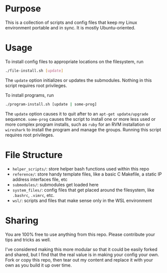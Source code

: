 
# Purpose
This is a collection of scripts and config files that keep my Linux environment portable and in
sync. It is mostly Ubuntu-oriented.

# Usage
To install config files to appropriate locations on the filesystem, run
```sh
./file-install.sh [update]
```
The `update` option initializes or updates the submodules. Nothing in this script requires root
privileges.

To install programs, run
```sh
./program-install.sh [update | some-prog]
```
The `update` option causes it to quit after to an `apt-get update/upgrade` sequence.
`some-prog` causes the script to install one or more less used or more complex program installs,
such as `ruby` for an RVM installation or `wireshark` to install the program and manage the groups.
Running this script requires root privileges.

# File Structure
- `helper_scripts/`: store helper bash functions used within this repo
- `reference/`: store handy template files, like a basic C Makefile, a static IP address interfaces
  file, etc
- `submodules/`: submodules get loaded here
- `system_files/`: config files that get placed around the filesystem, like `.bashrc`, `.vimrc`,
  etc.
- `wsl/`: scripts and files that make sense only in the WSL environment

# Sharing
You are 100% free to use anything from this repo. Please contribute your tips and tricks as well.

I've considered making this more modular so that it could be easily forked and shared, but I find
that the real value is in making your config your own. Fork or copy this repo, then tear out my
content and replace it with your own as you build it up over time.
